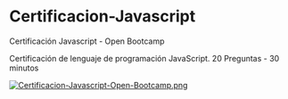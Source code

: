 # Certificacion-Javascript
Certificación Javascript - Open Bootcamp

Certificación de lenguaje de programación JavaScript. 
20 Preguntas - 30 minutos

[![Certificacion-Javascript-Open-Bootcamp.png](https://i.postimg.cc/FRfhsS2D/Certificacion-Javascript-Open-Bootcamp.png)](https://postimg.cc/YGw5dv2W)
